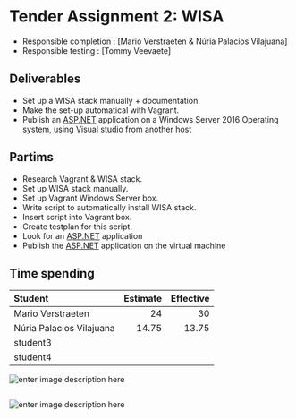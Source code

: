 <!DOCTYPE html>
<html>

<head>
  <meta charset="utf-8">
  <meta name="viewport" content="width=device-width, initial-scale=1.0">
  <title>Tender Wisa</title>
  <link rel="stylesheet" href="https://stackedit.io/style.css" />
</head>

<body class="stackedit">
  <div class="stackedit__html"><h1 id="tender-assignment-2-wisa">Tender Assignment 2: WISA</h1>
<ul>
<li>Responsible completion : [Mario Verstraeten &amp; Núria Palacios Vilajuana]</li>
<li>Responsible testing    : [Tommy Veevaete]</li>
</ul>
<h2 id="deliverables">Deliverables</h2>
<ul>
<li>Set up a WISA stack manually + documentation.</li>
<li>Make the set-up automatical with Vagrant.</li>
<li>Publish an  <a href="http://asp.net/">ASP.NET</a>  application on a Windows Server 2016 Operating system, using Visual studio from another host</li>
</ul>
<h2 id="partims">Partims</h2>
<ul>
<li>Research Vagrant &amp; WISA stack.</li>
<li>Set up WISA stack manually.</li>
<li>Set up Vagrant Windows Server box.</li>
<li>Write script to automatically install WISA stack.</li>
<li>Insert script into Vagrant box.</li>
<li>Create testplan for this script.</li>
<li>Look for an <a href="http://ASP.NET">ASP.NET</a> application</li>
<li>Publish the <a href="http://ASP.NET">ASP.NET</a> application on the virtual machine</li>
</ul>
<h2 id="time-spending">Time spending</h2>

<table>
<thead>
<tr>
<th align="left">Student</th>
<th align="right">Estimate</th>
<th align="right">Effective</th>
</tr>
</thead>
<tbody>
<tr>
<td align="left">Mario Verstraeten</td>
<td align="right">24</td>
<td align="right">30</td>
</tr>
<tr>
<td align="left">Núria Palacios Vilajuana</td>
<td align="right">14.75</td>
<td align="right">13.75</td>
</tr>
<tr>
<td align="left">student3</td>
<td align="right"></td>
<td align="right"></td>
</tr>
<tr>
<td align="left">student4</td>
<td align="right"></td>
<td align="right"></td>
</tr>
</tbody>
</table><p><img src="https://i.gyazo.com/1704fa641f7c52c385a58bace2341708.png" alt=""><br>
<img src="https://gyazo.com/fe044e5467c00cb422927a6daeca0852.png" alt="enter image description here"></p>
<p><img src="https://i.gyazo.com/535f0409bd547f924caf1b23aeb9399e.png" alt=""></p>
<p><img src="https://i.gyazo.com/c59f92e9836f64124d6b60a0b40a8b66.png" alt="enter image description here"></p>
</div>
</body>

</html>
